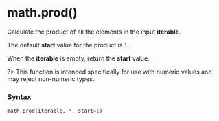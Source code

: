 # math.prod()

Calculate the product of all the elements in the input **iterable**.

The default **start** value for the product is `1`.

When the **iterable** is empty, return the **start** value.

?> This function is intended specifically for use with numeric values and may reject non-numeric types.

### Syntax

```python
math.prod(iterable, *, start=1)
```
